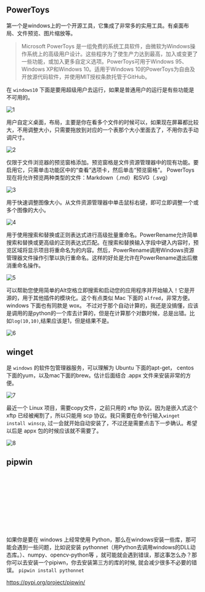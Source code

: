 

## PowerToys
第一个是windows上的一个开源工具，它集成了非常多的实用工具。有桌面布局、文件预览、图片缩放等。

>Microsoft PowerToys 是一组免费的系统工具软件，由微软为Windows操作系统上的高级用户设计。这些程序为了使生产力达到最高，加入或变更了一些功能，或加入更多自定义选项。PowerToys可用于Windows 95、Windows XP和Windows 10。适用于Windows 10的PowerToys为自由及开放源代码软件，并使用MIT授权条款托管于GitHub。

在 `windows10` 下面是要用超级用户去运行，如果是普通用户的运行是有些功能是不可用的。

![1](https://gitee.com/chasays/mdPic/raw/master/uPic/zxrkgD.png)

用户自定义桌面，布局，主要是你在看多个文件的时候可以，如果现在屏幕都比较大，不用调整大小，只需要拖放到对应的一个表那个大小里面去了，不用你去手动调尺寸。

![2](https://gitee.com/chasays/mdPic/raw/master/uPic/gKiy01.png)

仅限于文件浏览器的预览窗格添加。预览窗格是文件资源管理器中的现有功能。要启用它，只需单击功能区中的“查看”选项卡，然后单击“预览窗格”。
PowerToys现在将允许预览两种类型的文件：Markdown（.md）和SVG（.svg）

![3](https://gitee.com/chasays/mdPic/raw/master/uPic/9jMSH8.png)

用于快速调整图像大小。从文件资源管理器中单击鼠标右键，即可立即调整一个或多个图像的大小。

![4](https://gitee.com/chasays/mdPic/raw/master/uPic/qwuzXM.png)

用于使用搜索和替换或正则表达式进行高级批量重命名。PowerRename允许简单搜索和替换或更高级的正则表达式匹配。在搜索和替换输入字段中键入内容时，预览区域将显示项目将重命名为的内容。然后，PowerRename调用Windows资源管理器文件操作引擎以执行重命名。这样的好处是允许在PowerRename退出后撤消重命名操作。

![5](https://gitee.com/chasays/mdPic/raw/master/uPic/tBUxEo.png)

可以帮助您使用简单的Alt空格立即搜索和启动您的应用程序并开始输入！它是开源的，用于其他插件的模块化。这个有点类似 Mac 下面的 `alfred`，非常方便。windows 下面也有同款是 wox。
不过对于那个自动计算的，我还是没搞懂，应该是调用的是python的一个库去计算的，但是在计算那个对数时候，总是出错。比如`log(10,10)`,结果应该是1，但是结果不是。

![6](https://gitee.com/chasays/mdPic/raw/master/uPic/p1hmDP.png)

## winget
是 `windows` 的软件包管理器服务，可以理解为 Ubuntu 下面的apt-get， centos下面的yum，以及mac下面的brew。估计后面结合 .appx 文件来安装非常的方便。

![7](https://gitee.com/chasays/mdPic/raw/master/uPic/v76VOU.png)

最近一个 Linux 项目，需要copy文件，之前只用的 xftp 协议。因为是嵌入式这个 xftp 已经被阉割了，所以只能用 scp 协议。我只需要在命令行输入`winget install winscp`, 过一会就开始自动安装了，不过还是需要点击下一步确认。希望以后是 appx 包的时候应该就不需要了。

![8](https://gitee.com/chasays/mdPic/raw/master/uPic/HXiH47.png)


## pipwin


<a href="https://pypi.org/project/pipwin/" style="color: rgb(0, 112, 201); display: block; margin-bottom: -1px;" _href="https://pypi.org/project/pipwin/"> <svg opacity="1" style="display: block; background-image: url(&quot;https://gitee.com/chasays/mdPic/raw/master/uPic/opYyHy.jpg&quot;); ;" xmlns="http://www.w3.org/2000/svg"> </svg> </a>


如果你是要在 windows 上经常使用 Python，那么在windows安装一些库，那可能会遇到一些问题，比如说安装 pythonnet（用Python去调用windows的DLL动态库。）、numpy、opencv-python等 ，就可能就会遇到错误，那这事怎么办？那你可以去安装一个pipiwn，你去安装第三方的库的时候, 就会减少很多不必要的错误。
`pipwin install pythonnet`

https://pypi.org/project/pipwin/

